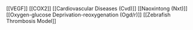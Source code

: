 [[VEGF]]
[[COX2]]
[[Cardiovascular Diseases (Cvd)]]
[[Naoxintong (Nxt)]]
[[Oxygen-glucose Deprivation-reoxygenation (Ogd/r)]]
[[Zebrafish Thrombosis Model]]

